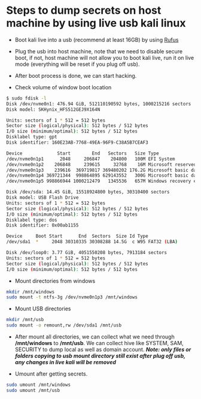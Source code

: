 # Steps to dump secrets on host machine by using live usb kali linux
- Boot kali live into a usb (recommend at least 16GB) by using [Rufus](https://rufus.ie/en/)
- Plug the usb into host machine, note that we need to disable secure boot, if not, host machine will not allow you to boot kali live, run it on live mode (everything will be reset if you plug off usb).
- After boot process is done, we can start hacking.

- Check volume of window boot location
```bash
$ sudo fdisk -l
Disk /dev/nvme0n1: 476.94 GiB, 512110190592 bytes, 1000215216 sectors
Disk model: SKHynix_HFS512GEJ9X164N

Units: sectors of 1 * 512 = 512 bytes
Sector size (logical/physical): 512 bytes / 512 bytes
I/O size (minimum/optimal): 512 bytes / 512 bytes
Disklabel type: gpt
Disk identifier: 160E23AB-7768-49EA-96F9-C38A5B7CEAF3

Device             Start        End   Sectors   Size Type
/dev/nvme0n1p1      2048     206847    204800   100M EFI System
/dev/nvme0n1p2    206848     239615     32768    16M Microsoft reserved
/dev/nvme0n1p3    239616  369719817 369480202 176.2G Microsoft basic data
/dev/nvme0n1p4 369721344  998864895 629143552   300G Microsoft basic data
/dev/nvme0n1p5 998866944 1000212479   1345536   657M Windows recovery environment

Disk /dev/sda: 14.45 GiB, 15518924800 bytes, 30310400 sectors
Disk model: USB Flash Drive
Units: sectors of 1 * 512 = 512 bytes
Sector size (logical/physical): 512 bytes / 512 bytes
I/O size (minimum/optimal): 512 bytes / 512 bytes
Disklabel type: dos
Disk identifier: 0x00ab1155

Device     Boot Start      End  Sectors  Size Id Type
/dev/sda1  *     2048 30310335 30308288 14.5G  c W95 FAT32 (LBA)

Disk /dev/loop0: 3.77 GiB, 4051550208 bytes, 7913184 sectors
Units: sectors of 1 * 512 = 512 bytes
Sector size (logical/physical): 512 bytes / 512 bytes
I/O size (minimum/optimal): 512 bytes / 512 bytes
```

- Mount directories from windows
```bash
mkdir /mnt/windows
sudo mount -t ntfs-3g /dev/nvme0n1p3 /mnt/windows
```

- Mount USB directories
```bash
mkdir /mnt/usb
sudo mount -o remount,rw /dev/sda1 /mnt/usb
```
- After mount all directories, we can collect what we need through **/mnt/windows** to **/mnt/usb**. We can collect hive like SYSTEM, SAM, SECURITY to dump local as well as domain account. 
***Note: only files or folders copying to usb mount directory still exist after plug off usb, any changes in live kali will be removed***

- Umount after getting secrets.
```bash
sudo umount /mnt/windows
sudo umount /mnt/usb
```



